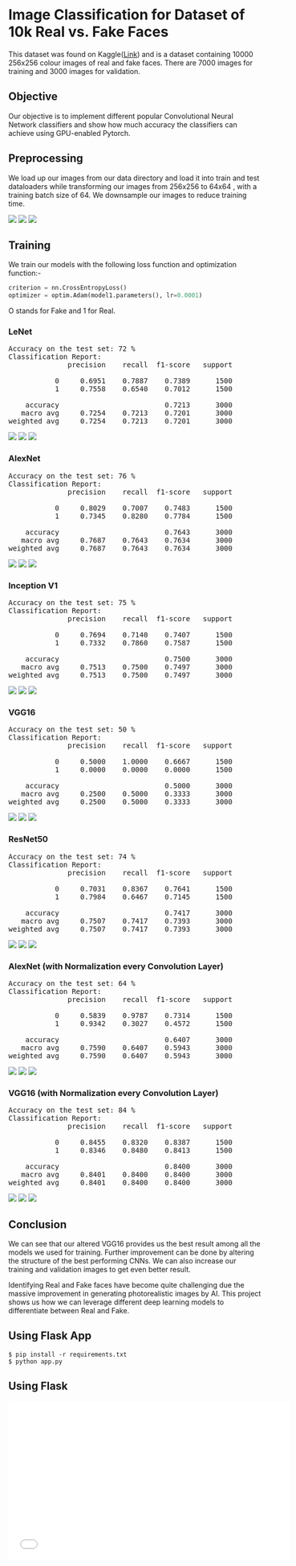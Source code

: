 # Image Classification for Dataset of 10k Real vs. Fake Faces

This dataset was found on Kaggle([Link](https://www.kaggle.com/datasets/sachchitkunichetty/rvf10k)) and is a dataset containing 
10000 256x256 colour images of real and fake faces. There are 7000
images for training and 3000 images for validation.

## Objective

Our objective is to implement different popular Convolutional Neural
Network classifiers and show how much accuracy the classifiers can 
achieve using GPU-enabled Pytorch.


## Preprocessing

We load up our images from our data directory and load it into 
train and test dataloaders while transforming our images from 
256x256 to 64x64 , with a training batch size of 64. We downsample
our images to reduce training time.

![](outputs/output1.png)
![](outputs/output2.png)
![](outputs/output3.png)


## Training 

We train our models with the following loss function and optimization
function:-

```python
criterion = nn.CrossEntropyLoss()
optimizer = optim.Adam(model1.parameters(), lr=0.0001)
```

O stands for Fake and 1 for Real.
### LeNet
<pre>
Accuracy on the test set: 72 %
Classification Report:
              precision    recall  f1-score   support

           0     0.6951    0.7887    0.7389      1500
           1     0.7558    0.6540    0.7012      1500

    accuracy                         0.7213      3000
   macro avg     0.7254    0.7213    0.7201      3000
weighted avg     0.7254    0.7213    0.7201      3000
</pre>
![](static/Plots/LeNet_Plot.png) 
![](static/Plots/LeNetcm.png)
![](static/Plots/LeNetGraph.png)
### AlexNet
<pre>
Accuracy on the test set: 76 %
Classification Report:
              precision    recall  f1-score   support

           0     0.8029    0.7007    0.7483      1500
           1     0.7345    0.8280    0.7784      1500

    accuracy                         0.7643      3000
   macro avg     0.7687    0.7643    0.7634      3000
weighted avg     0.7687    0.7643    0.7634      3000
</pre>
![](static/Plots/AlexPlot.png) 
![](static/Plots/Alexcm.png)
![](static/Plots/AlexNetGraph.png)
### Inception V1
<pre>
Accuracy on the test set: 75 %
Classification Report:
              precision    recall  f1-score   support

           0     0.7694    0.7140    0.7407      1500
           1     0.7332    0.7860    0.7587      1500

    accuracy                         0.7500      3000
   macro avg     0.7513    0.7500    0.7497      3000
weighted avg     0.7513    0.7500    0.7497      3000
</pre>
![](static/Plots/InceptionPlot.png) 
![](static/Plots/Inceptioncm.png)
![](static/Plots/InceptionGraph.png)
### VGG16
<pre>
Accuracy on the test set: 50 %
Classification Report:
              precision    recall  f1-score   support

           0     0.5000    1.0000    0.6667      1500
           1     0.0000    0.0000    0.0000      1500

    accuracy                         0.5000      3000
   macro avg     0.2500    0.5000    0.3333      3000
weighted avg     0.2500    0.5000    0.3333      3000
</pre>
![](static/Plots/VGGplot.png) 
![](static/Plots/VGGcm.png)
![](static/Plots/VGG16Graph.png)
### ResNet50
<pre>
Accuracy on the test set: 74 %
Classification Report:
              precision    recall  f1-score   support

           0     0.7031    0.8367    0.7641      1500
           1     0.7984    0.6467    0.7145      1500

    accuracy                         0.7417      3000
   macro avg     0.7507    0.7417    0.7393      3000
weighted avg     0.7507    0.7417    0.7393      3000
</pre>
![](static/Plots/Resnetplot.png) 
![](static/Plots/Resnetcm.png)
![](static/Plots/ResnetGraph.png)
### AlexNet (with Normalization every Convolution Layer)
<pre>
Accuracy on the test set: 64 %
Classification Report:
              precision    recall  f1-score   support

           0     0.5839    0.9787    0.7314      1500
           1     0.9342    0.3027    0.4572      1500

    accuracy                         0.6407      3000
   macro avg     0.7590    0.6407    0.5943      3000
weighted avg     0.7590    0.6407    0.5943      3000
</pre>
![](static/Plots/Alexv2Plot.png) 
![](static/Plots/Alexv2cm.png)
![](static/Plots/AlexNetv2Graph.png)
### VGG16 (with Normalization every Convolution Layer)
<pre>
Accuracy on the test set: 84 %
Classification Report:
              precision    recall  f1-score   support

           0     0.8455    0.8320    0.8387      1500
           1     0.8346    0.8480    0.8413      1500

    accuracy                         0.8400      3000
   macro avg     0.8401    0.8400    0.8400      3000
weighted avg     0.8401    0.8400    0.8400      3000
</pre>
![](static/Plots/VGG16v2plot.png) 
![](static/Plots/VGG16v2cm.png)
![](static/Plots/VGG16v2Graph.png)
## Conclusion

We can see that our altered VGG16 provides us the best result 
among all the models we used for training. Further improvement can
be done by altering the structure of the best performing CNNs. We can also increase our training and validation images to get even better result.

Identifying Real and Fake faces have become quite challenging due the 
massive improvement in generating photorealistic images by AI. This project shows us how we can leverage different deep learning models to
differentiate between Real and Fake.


## Using Flask App
```console
$ pip install -r requirements.txt
$ python app.py
```

## Using Flask
<iframe width="560" height="315" src="static/Demo.mp4" frameborder="0" allowfullscreen></iframe>
